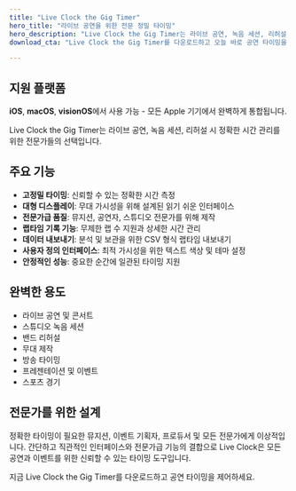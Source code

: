 ```yaml
---
title: "Live Clock the Gig Timer"
hero_title: "라이브 공연을 위한 전문 정밀 타이밍"
hero_description: "Live Clock the Gig Timer는 라이브 공연, 녹음 세션, 리허설 시 정확한 시간 관리를 위한 전문가들의 선택입니다."
download_cta: "Live Clock the Gig Timer를 다운로드하고 오늘 바로 공연 타이밍을 제어하세요."

---
```


## 지원 플랫폼

**iOS**, **macOS**, **visionOS**에서 사용 가능 - 모든 Apple 기기에서 완벽하게 통합됩니다.

Live Clock the Gig Timer는 라이브 공연, 녹음 세션, 리허설 시 정확한 시간 관리를 위한 전문가들의 선택입니다.

## 주요 기능

- **고정밀 타이밍**: 신뢰할 수 있는 정확한 시간 측정
- **대형 디스플레이**: 무대 가시성을 위해 설계된 읽기 쉬운 인터페이스
- **전문가급 품질**: 뮤지션, 공연자, 스튜디오 전문가를 위해 제작
- **랩타임 기록 기능**: 무제한 랩 수 지원과 상세한 시간 관리
- **데이터 내보내기**: 분석 및 보관을 위한 CSV 형식 랩타임 내보내기
- **사용자 정의 인터페이스**: 최적 가시성을 위한 텍스트 색상 및 테마 설정
- **안정적인 성능**: 중요한 순간에 일관된 타이밍 지원

## 완벽한 용도

- 라이브 공연 및 콘서트
- 스튜디오 녹음 세션
- 밴드 리허설
- 무대 제작
- 방송 타이밍
- 프레젠테이션 및 이벤트
- 스포츠 경기

## 전문가를 위한 설계

정확한 타이밍이 필요한 뮤지션, 이벤트 기획자, 프로듀서 및 모든 전문가에게 이상적입니다. 간단하고 직관적인 인터페이스와 전문가급 기능의 결합으로 Live Clock은 모든 공연과 이벤트를 위한 신뢰할 수 있는 타이밍 도구입니다.

지금 Live Clock the Gig Timer를 다운로드하고 공연 타이밍을 제어하세요.
